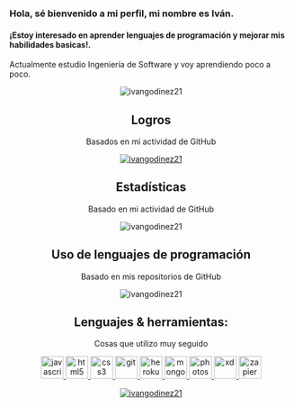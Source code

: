 ### Hola, sé bienvenido a mi perfil, mi nombre es Iván.
#### ¡Estoy interesado en aprender lenguajes de programación y mejorar mis habilidades basicas!.
Actualmente estudio Ingeniería de Software y voy aprendiendo poco a poco.

<p align="center"> <img src="https://komarev.com/ghpvc/?username=ivangodinez21&label=Profile%20views&color=0e75b6&style=flat-square&color=brightgreen" alt="ivangodinez21" /> </p>
<h2 align="center">Logros</h2>
<p align="center">Basados en mi actividad de GitHub</p>
<p align="center"> <a href="https://github.com/ryo-ma/github-profile-trophy"><img src="https://github-profile-trophy.vercel.app/?username=ivangodinez21" alt="ivangodinez21" /></a> </p>
<h2 align="center">Estadísticas</h2>
<p align="center">Basado en mi actividad de GitHub</p>
<p align="center"><img src="https://github-readme-stats.vercel.app/api?username=ivangodinez21&show_icons=true&locale=en" alt="ivangodinez21" /></p>
<h2 align="center">Uso de lenguajes de programación</h2>
<p align="center">Basado en mis repositorios de GitHub</p>
<p align="center"><img src="https://github-readme-stats.vercel.app/api/top-langs?username=ivangodinez21&show_icons=true&locale=en&layout=compact" alt="ivangodinez21" /></p>
<h2 align="center">Lenguajes & herramientas:</h2>
<p align="center">Cosas que utilizo muy seguido</p>
<p align="center">
  <a href="https://developer.mozilla.org/en-US/docs/Web/JavaScript" target="_blank">
    <img src="https://devicons.github.io/devicon/devicon.git/icons/javascript/javascript-original.svg" alt="javascript" width="40" height="40"/>
  </a>
  <a href="https://www.w3.org/html/" target="_blank">
    <img src="https://devicons.github.io/devicon/devicon.git/icons/html5/html5-original-wordmark.svg" alt="html5" width="40" height="40"/>
  </a>
  <a href="https://www.w3schools.com/css/" target="_blank">
    <img src="https://devicons.github.io/devicon/devicon.git/icons/css3/css3-original-wordmark.svg" alt="css3" width="40" height="40"/>
  </a> 
  <a href="https://git-scm.com/" target="_blank">
    <img src="https://www.vectorlogo.zone/logos/git-scm/git-scm-icon.svg" alt="git" width="40" height="40"/>
  </a>
  <a href="https://heroku.com" target="_blank">
    <img src="https://www.vectorlogo.zone/logos/heroku/heroku-icon.svg" alt="heroku" width="40" height="40"/>
  </a>
  <a href="https://www.mongodb.com/" target="_blank">
    <img src="https://devicons.github.io/devicon/devicon.git/icons/mongodb/mongodb-original-wordmark.svg" alt="mongodb" width="40" height="40"/>
  </a>
  <a href="https://www.photoshop.com/en" target="_blank">
    <img src="https://devicons.github.io/devicon/devicon.git/icons/photoshop/photoshop-plain.svg" alt="photoshop" width="40" height="40"/>
   </a>
  <a href="https://www.adobe.com/products/xd.html" target="_blank">
    <img src="https://cdn.worldvectorlogo.com/logos/adobe-xd.svg" alt="xd" width="40" height="40"/>
   </a>
  <a href="https://zapier.com" target="_blank"> <img src="https://www.vectorlogo.zone/logos/zapier/zapier-icon.svg" alt="zapier" width="40" height="40"/>
  </a>
</p>

<p align="center"> <a href="https://twitter.com/ivangodinez21" target="blank"><img src="https://img.shields.io/twitter/follow/ivangodinez21?logo=twitter&style=for-the-badge" alt="ivangodinez21" /></a> </p>
